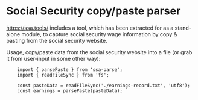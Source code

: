 # Social Security copy/paste parser

https://ssa.tools/ includes a tool, which has been extracted for as a stand-alone module,
to capture social security wage information by copy & pasting from the social security website.

Usage, copy/paste data from the social security website into a file (or grab it from user-input in some other way):

        import { parsePaste } from 'ssa-parse';
        import { readFileSync } from 'fs';

        const pasteData = readFileSync('./earnings-record.txt', 'utf8');
        const earnings = parsePaste(pasteData);

